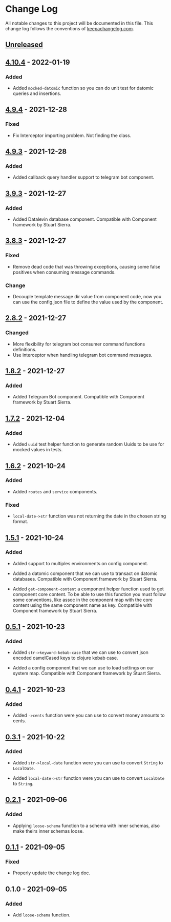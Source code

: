 # Change Log

All notable changes to this project will be documented in this file. This change log follows the conventions
of [keepachangelog.com](http://keepachangelog.com/).

## [Unreleased]

## [4.10.4] - 2022-01-19

### Added

- Added `mocked-datomic` function so you can do unit test for datomic queries and insertions.

## [4.9.4] - 2021-12-28

### Fixed

- Fix Interceptor importing problem. Not finding the class.

## [4.9.3] - 2021-12-28

### Added

- Added callback query handler support to telegram bot component.

## [3.9.3] - 2021-12-27

### Added

- Added Datalevin database component. Compatible with Component framework by Stuart Sierra.

## [3.8.3] - 2021-12-27

### Fixed

- Remove dead code that was throwing exceptions, causing some false positives when consuming message commands.

### Change

- Decouple template message dir value from component code, now you can use the config.json file to define the value used
  by the component.

## [2.8.2] - 2021-12-27

### Changed

- More flexibility for telegram bot consumer command functions definitions.
- Use interceptor when handling telegram bot command messages.

## [1.8.2] - 2021-12-27

### Added

- Added Telegram Bot component. Compatible with Component framework by Stuart Sierra.

## [1.7.2] - 2021-12-04

### Added

- Added `uuid` test helper function to generate random Uuids to be use for mocked values in tests.

## [1.6.2] - 2021-10-24

### Added

- Added `routes` and `service` components.

### Fixed

- `local-date->str` function was not returning the date in the chosen string format.

## [1.5.1] - 2021-10-24

### Added

- Added support to multiples environments on config component.

- Added a datomic component that we can use to transact on datomic databases. Compatible with Component framework by
  Stuart Sierra.

- Added `get-component-content` a component helper function used to get component core content. To be able to use this
  function you must follow some conventions, like assoc in the component map with the core content using the same
  component name as key. Compatible with Component framework by Stuart Sierra.

## [0.5.1] - 2021-10-23

### Added

- Added `str->keyword-kebab-case` that we can use to convert json encoded camelCased keys to clojure kebab case.

- Added a config component that we can use to load settings on our system map. Compatible with Component framework by
  Stuart Sierra.

## [0.4.1] - 2021-10-23

### Added

- Added `->cents` function were you can use to convert money amounts to cents.

## [0.3.1] - 2021-10-22

### Added

- Added `str->local-date` function were you can use to convert `String` to `LocalDate`.

- Added `local-date->str` function were you can use to convert `LocalDate` to `String`.

## [0.2.1] - 2021-09-06

### Added

- Applying `loose-schema` function to a schema with inner schemas, also make theirs inner schemas loose.

## [0.1.1] - 2021-09-05

### Fixed

- Properly update the change log doc.

## 0.1.0 - 2021-09-05

### Added

- Add `loose-schema` function.

[Unreleased]: https://github.com/macielti/common-clj/compare/0.1.1...HEAD

[4.10.4]: https://github.com/macielti/common-clj/compare/4.10.4...4.9.4

[4.9.4]: https://github.com/macielti/common-clj/compare/4.9.4...4.9.3

[4.9.3]: https://github.com/macielti/common-clj/compare/4.9.3...3.9.3

[3.9.3]: https://github.com/macielti/common-clj/compare/3.9.3...3.8.3

[3.8.3]: https://github.com/macielti/common-clj/compare/3.8.3...2.8.2

[2.8.2]: https://github.com/macielti/common-clj/compare/2.8.2...1.8.2

[1.8.2]: https://github.com/macielti/common-clj/compare/1.8.2...1.7.2

[1.7.2]: https://github.com/macielti/common-clj/compare/1.7.2...1.6.2

[1.6.2]: https://github.com/macielti/common-clj/compare/1.6.2...1.5.1

[1.5.1]: https://github.com/macielti/common-clj/compare/1.5.1...0.5.1

[0.5.1]: https://github.com/macielti/common-clj/compare/0.5.1...0.4.1

[0.4.1]: https://github.com/macielti/common-clj/compare/0.4.1...0.3.1

[0.3.1]: https://github.com/macielti/common-clj/compare/0.3.1...0.2.1

[0.2.1]: https://github.com/macielti/common-clj/compare/0.2.1...0.1.1

[0.1.1]: https://github.com/macielti/common-clj/compare/0.1.1...0.1.0
